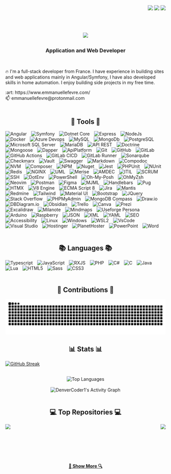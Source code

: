 <div align="right">
  <img src="https://visitor-badge.laobi.icu/badge?page_id=EmmanuelLefevre.EmmanuelLefevre" />
  <img src="https://img.shields.io/github/last-commit/EmmanuelLefevre/EmmanuelLefevre" />
  <img src="https://github.com/EmmanuelLefevre/EmmanuelLefevre/workflows/workflows/badge.svg" />
</div>

<br>

<h1 align="center">
  <img src="https://readme-typing-svg.herokuapp.com?font=Seaweed+Script&size=48&duration=4000&pause=1000&color=710193&center=true&vCenter=true&width=550&height=70&lines=Hello+There&nbsp;!+👋;+I'm+Emmanuel+Lefevre&nbsp;!;" />
</h1>

<h3 align="center">Application and Web Developer</h3>

<br/>

🔥  I'm a full-stack developer from France. I have experience in building sites and web applications mainly in Angular/Symfony, I have also developed skills in home automation. I enjoy building side projects in my free time.

<div align="left">
  :art: https://www.emmanuellefevre.com/ <br>
  📫 emmanuellefevre@protonmail.com
</div>

<br>

<div align="center">
  <h2>🧰  Tools  🧰</h2>
</div>
<div>
  <img alt="Angular" title="Angular" width="34px" style="padding-right:10px;" src="https://cdn.jsdelivr.net/gh/devicons/devicon@latest/icons/angular/angular-original.svg" />
  <img alt="Symfony" title="Symfony" width="30px" style="padding-right:10px;" src="https://cdn.jsdelivr.net/gh/devicons/devicon@latest/icons/symfony/symfony-original.svg" />
  <img alt="Dotnet Core" title="Dotnet Core" width="30px" style="padding-right:10px;" src="https://cdn.jsdelivr.net/gh/devicons/devicon@latest/icons/dotnetcore/dotnetcore-original.svg" />
  <img alt="Express" title="Express" width="30px" style="padding-right:10px;" src="https://raw.githubusercontent.com/EmmanuelLefevre/Settings/main/GitHubProfileIcons/express.png" />
  <img alt="NodeJs" title="NodeJs" width="30px" style="padding-right:10px;" src="https://cdn.jsdelivr.net/gh/devicons/devicon@latest/icons/nodejs/nodejs-original-wordmark.svg" />
  <img alt="Docker" title="Docker" width="30px" style="padding-right:10px;" src="https://cdn.jsdelivr.net/gh/devicons/devicon@latest/icons/docker/docker-original.svg" />
  <img alt="Azure Devops" title="Azure Devops" width="30px" style="padding-right:10px;" src="https://cdn.jsdelivr.net/gh/devicons/devicon@latest/icons/azuredevops/azuredevops-original.svg" />
  <img alt="MySQL" title="MySQL" width="30px" style="padding-right:10px;" src="https://cdn.jsdelivr.net/gh/devicons/devicon@latest/icons/mysql/mysql-original.svg" />
  <img alt="MongoDb" title="MongoDb" width="30px" style="padding-right:10px;" src="https://cdn.jsdelivr.net/gh/devicons/devicon@latest/icons/mongodb/mongodb-original.svg" />
  <img alt="PostgreSQL" title="PostgreSQL" width="30px" style="padding-right:10px;" src="https://cdn.jsdelivr.net/gh/devicons/devicon@latest/icons/postgresql/postgresql-original.svg" />
  <img alt="Microsoft SQL Server" title="Microsoft SQL Server" width="30px" style="padding-right:10px;" src="https://cdn.jsdelivr.net/gh/devicons/devicon@latest/icons/microsoftsqlserver/microsoftsqlserver-original.svg" />
  <img alt="MariaDB" title="MariaDB" width="30px" style="padding-right:10px;" src="https://cdn.jsdelivr.net/gh/devicons/devicon@latest/icons/mariadb/mariadb-original.svg" />
  <img alt="API REST" title="API REST" width="54px" style="padding-right:10px;" src="https://raw.githubusercontent.com/EmmanuelLefevre/Settings/main/GitHubProfileIcons/rest.png" />
  <img alt="Doctrine" title="Doctrine" width="30px" style="padding-right:10px;" src="https://cdn.jsdelivr.net/gh/devicons/devicon@latest/icons/doctrine/doctrine-original.svg" />
  <img alt="Mongoose" title="Mongoose" width="30px" style="padding-right:10px;" src="https://cdn.jsdelivr.net/gh/devicons/devicon@latest/icons/mongoose/mongoose-original.svg" />
  <img alt="Dapper" title="Dapper" width="25px" style="padding-right:10px;" src="https://raw.githubusercontent.com/EmmanuelLefevre/Settings/main/GitHubProfileIcons/dapper.png" />
  <img alt="ApiPlatform" title="ApiPlatform" width="30px" style="padding-right:10px;" src="https://raw.githubusercontent.com/EmmanuelLefevre/Settings/main/GitHubProfileIcons/apiplatform.svg" />
  <img alt="Git" title="Git" width="30px" style="padding-right:10px;" src="https://cdn.jsdelivr.net/gh/devicons/devicon@latest/icons/git/git-original.svg" />
  <img alt="GitHub" title="GitHub" width="50px" style="padding-right:10px;" src="https://raw.githubusercontent.com/EmmanuelLefevre/Settings/main/GitHubProfileIcons/github.png" />
  <img alt="GitLab" title="GitLab" width="30px" style="padding-right:10px;" src="https://cdn.jsdelivr.net/gh/devicons/devicon@latest/icons/gitlab/gitlab-original.svg" />
  <img alt="GitHub Actions" title="GitHub Actions" width="30px" style="padding-right:10px;" src="https://cdn.jsdelivr.net/gh/devicons/devicon@latest/icons/githubactions/githubactions-original.svg" />
  <img alt="GitLab CICD" title="GitLab CICD" width="30px" style="padding-right:10px;" src="https://raw.githubusercontent.com/EmmanuelLefevre/Settings/main/GitHubProfileIcons/gitlabcicd.png" />
  <img alt="GitLab Runner" title="GitLab Runner" width="35px" style="padding-right:10px;" src="https://raw.githubusercontent.com/EmmanuelLefevre/Settings/main/GitHubProfileIcons/gitlabrunner.png" />
  <img alt="Sonarqube" title="Sonarqube" width="40px" style="padding-right:10px;" src="https://cdn.jsdelivr.net/gh/devicons/devicon@latest/icons/sonarqube/sonarqube-plain-wordmark.svg" />
  <img alt="Checkmarx" title="Checkmarx" width="30px" style="padding-right:10px;" src="https://raw.githubusercontent.com/EmmanuelLefevre/Settings/main/GitHubProfileIcons/checkmarx.svg" />
  <img alt="Vault" title="Vault" width="30px" style="padding-right:10px;" src="https://cdn.jsdelivr.net/gh/devicons/devicon@latest/icons/vault/vault-original.svg" />
  <img alt="Swagger" title="Swagger" width="30px" style="padding-right:10px;" src="https://cdn.jsdelivr.net/gh/devicons/devicon@latest/icons/swagger/swagger-original.svg" />
  <img alt="Markdown" title="Markdown" width="30px" style="padding-right:10px;" src="https://raw.githubusercontent.com/EmmanuelLefevre/Settings/main/GitHubProfileIcons/markdown.png" />
  <img alt="Compodoc" title="Compodoc" width="30px" style="padding-right:10px;" src="https://raw.githubusercontent.com/EmmanuelLefevre/Settings/main/GitHubProfileIcons/compodoc.svg" />
  <img alt="NVM" title="NVM" width="30px" style="padding-right:10px;" src="https://raw.githubusercontent.com/EmmanuelLefevre/Settings/main/GitHubProfileIcons/nvm.png" />
  <img alt="Composer" title="Composer" width="30px" style="padding-right:10px;" src="https://cdn.jsdelivr.net/gh/devicons/devicon@latest/icons/composer/composer-original.svg" />
  <img alt="NPM" title="NPM" width="30px" style="padding-right:10px;" src="https://cdn.jsdelivr.net/gh/devicons/devicon@latest/icons/npm/npm-original-wordmark.svg" />
  <img alt="Nuget" title="Nuget" width="30px" style="padding-right:10px;" src="https://cdn.jsdelivr.net/gh/devicons/devicon@latest/icons/nuget/nuget-original.svg" />
  <img alt="Jest" title="Jest" width="30px" style="padding-right:10px;" src="https://cdn.jsdelivr.net/gh/devicons/devicon@latest/icons/jest/jest-plain.svg" />
  <img alt="PHPUnit" title="PHPUnit" width="30px" style="padding-right:10px;" src="https://raw.githubusercontent.com/EmmanuelLefevre/Settings/main/GitHubProfileIcons/phpunit.svg"  />
  <img alt="NUnit" title="NUnit" width="30px" style="padding-right:10px;" src="https://raw.githubusercontent.com/EmmanuelLefevre/Settings/main/GitHubProfileIcons/nunit.png"  />
  <img alt="Redis" title="Redis" width="30px" style="padding-right:10px;" src="https://cdn.jsdelivr.net/gh/devicons/devicon@latest/icons/redis/redis-original.svg" />
  <img alt="NGINX" title="NGINX" width="30px" style="padding-right:10px;" src="https://cdn.jsdelivr.net/gh/devicons/devicon@latest/icons/nginx/nginx-original.svg" />
  <img alt="UML" title="UML" width="30px" style="padding-right:10px;" src="https://cdn.jsdelivr.net/gh/devicons/devicon@latest/icons/unifiedmodelinglanguage/unifiedmodelinglanguage-original.svg" />
  <img alt="Merise" title="Merise" width="30px" style="padding-right:10px;" src="https://raw.githubusercontent.com/EmmanuelLefevre/Settings/main/GitHubProfileIcons/merise.png" />
  <img alt="AMDEC" title="AMDEC" width="30px" style="padding-right:10px;" src="https://raw.githubusercontent.com/EmmanuelLefevre/Settings/main/GitHubProfileIcons/amdec.png" />
  <img alt="ITIL" title="ITIL" width="40px" style="padding-right:10px;" src="https://raw.githubusercontent.com/EmmanuelLefevre/Settings/main/GitHubProfileIcons/itil.png" />
  <img alt="SCRUM" title="SCRUM" width="30px" style="padding-right:10px;" src="https://raw.githubusercontent.com/EmmanuelLefevre/Settings/main/GitHubProfileIcons/scrum.svg" />
  <img alt="SSH" title="SSH" width="30px" style="padding-right:10px;" src="https://raw.githubusercontent.com/EmmanuelLefevre/Settings/main/GitHubProfileIcons/ssh.png" />
  <img alt="DotEnv" title="DotEnv" width="30px" style="padding-right:10px;" src="https://raw.githubusercontent.com/EmmanuelLefevre/Settings/main/GitHubProfileIcons/dotenv.png" />
  <img alt="PowerShell" title="PowerShell" width="30px" style="padding-right:10px;" src="https://cdn.jsdelivr.net/gh/devicons/devicon@latest/icons/powershell/powershell-original.svg" />
  <img alt="Oh-My-Posh" title="Oh-My-Posh" width="30px" style="padding-right:10px;" src="https://raw.githubusercontent.com/EmmanuelLefevre/Settings/main/GitHubProfileIcons/ohmyposh.png" />
  <img alt="OhMyZsh" title="OhMyZsh" width="30px" style="padding-right:10px;" src="https://cdn.jsdelivr.net/gh/devicons/devicon@latest/icons/ohmyzsh/ohmyzsh-original.svg" />
  <img alt="Neovim" title="Neovim" width="30px" style="padding-right:10px;" src="https://cdn.jsdelivr.net/gh/devicons/devicon@latest/icons/neovim/neovim-original.svg" />
  <img alt="Postman" title="Postman" width="30px" style="padding-right:10px;" src="https://cdn.jsdelivr.net/gh/devicons/devicon@latest/icons/postman/postman-original.svg" />
  <img alt="Figma" title="Figma" width="30px" style="padding-right:10px;" src="https://cdn.jsdelivr.net/gh/devicons/devicon@latest/icons/figma/figma-original.svg" />
  <img alt="MJML" title="MJML" width="35px" style="padding-right:10px;" src="https://raw.githubusercontent.com/EmmanuelLefevre/Settings/main/GitHubProfileIcons/mjml.png" />
  <img alt="Handlebars" title="Handlebars" width="42px" style="padding-right:10px;" src="https://raw.githubusercontent.com/EmmanuelLefevre/Settings/main/GitHubProfileIcons/handlebars.png" />
  <img alt="Pug" title="Pug" width="30px" style="padding-right:10px;" src="https://raw.githubusercontent.com/EmmanuelLefevre/Settings/main/GitHubProfileIcons/pug.svg" />
  <img alt="HTMX" title="HTMX" width="30px" style="padding-right:10px;" src="https://raw.githubusercontent.com/EmmanuelLefevre/Settings/main/GitHubProfileIcons/htmx.png" />
  <img alt="V8 Engine" title="V8 Engine" width="30px" style="padding-right:10px;" src="https://raw.githubusercontent.com/EmmanuelLefevre/Settings/main/GitHubProfileIcons/v8engine.png" />
  <img alt="ECMA Script 8" title="ECMA Script 8" width="30px" style="padding-right:10px;" src="https://raw.githubusercontent.com/EmmanuelLefevre/Settings/main/GitHubProfileIcons/es8.png" />
  <img alt="Jira" title="Jira" width="30px" style="padding-right:10px;" src="https://cdn.jsdelivr.net/gh/devicons/devicon@latest/icons/jira/jira-original.svg" />
  <img alt="Mantis" title="Mantis" width="30px" style="padding-right:10px;" src="https://raw.githubusercontent.com/EmmanuelLefevre/Settings/main/GitHubProfileIcons/mantis.png" />
  <img alt="Redmine" title="Redmine" width="30px" style="padding-right:10px;" src="https://raw.githubusercontent.com/EmmanuelLefevre/Settings/main/GitHubProfileIcons/redmine.png" />
  <img alt="Tailwind" title="Tailwind" width="30px" style="padding-right:10px;" src="https://cdn.jsdelivr.net/gh/devicons/devicon@latest/icons/tailwindcss/tailwindcss-original.svg" />
  <img alt="Material UI" title="Material UI" width="30px" style="padding-right:10px;" src="https://cdn.jsdelivr.net/gh/devicons/devicon@latest/icons/materialui/materialui-original.svg" />
  <img alt="Bootstrap" title="Bootstrap" width="30px" style="padding-right:10px;" src="https://cdn.jsdelivr.net/gh/devicons/devicon@latest/icons/bootstrap/bootstrap-original-wordmark.svg" />
  <img alt="JQuery" title="JQuery" width="30px" style="padding-right:10px;" src="https://cdn.jsdelivr.net/gh/devicons/devicon@latest/icons/jquery/jquery-plain-wordmark.svg" />
  <img alt="Stack Overflow" title="Stack Overflow" width="30px" style="padding-right:10px;" src="https://cdn.jsdelivr.net/gh/devicons/devicon@latest/icons/stackoverflow/stackoverflow-original.svg" />
  <img alt="PHPMyAdmin" title="PHPMyAdmin" width="35px" style="padding-right:10px;" src="https://raw.githubusercontent.com/EmmanuelLefevre/Settings/main/GitHubProfileIcons/phpmyadmin.png" />
  <img alt="MongoDB Compass" title="MongoDB Compass" width="55px" style="padding-right:10px;" src="https://raw.githubusercontent.com/EmmanuelLefevre/Settings/main/GitHubProfileIcons/compass.svg" />
  <img alt="Draw.io" title="Draw.io" width="30px" style="padding-right:10px;" src="https://raw.githubusercontent.com/EmmanuelLefevre/Settings/main/GitHubProfileIcons/drawio.png" />
  <img alt="DBDiagram.io" title="DBDiagram.io" width="30px" style="padding-right:10px;" src="https://raw.githubusercontent.com/EmmanuelLefevre/Settings/main/GitHubProfileIcons/dbdiagram.ico" />
  <img alt="Obsidian" title="Obsidian" width="30px" style="padding-right:10px;" src="https://raw.githubusercontent.com/EmmanuelLefevre/Settings/main/GitHubProfileIcons/obsidian.png" />
  <img alt="Trello" title="Trello" width="30px" style="padding-right:10px;" src="https://cdn.jsdelivr.net/gh/devicons/devicon@latest/icons/trello/trello-original.svg" />
  <img alt="Canva" title="Canva" width="30px" style="padding-right:10px;" src="https://cdn.jsdelivr.net/gh/devicons/devicon@latest/icons/canva/canva-original.svg" />
  <img alt="Prezi" title="Prezi" width="35px" style="padding-right:10px;" src="https://raw.githubusercontent.com/EmmanuelLefevre/Settings/main/GitHubProfileIcons/prezi.svg" />
  <img alt="Excalidraw" title="Excalidraw" width="30px" style="padding-right:10px;" src="https://raw.githubusercontent.com/EmmanuelLefevre/Settings/main/GitHubProfileIcons/excalidraw.png" />
  <img alt="Milanote" title="Milanote" width="30px" style="padding-right:10px;" src="https://raw.githubusercontent.com/EmmanuelLefevre/Settings/main/GitHubProfileIcons/milanote.png" />
  <img alt="Mindmaps" title="Mindmaps" width="30px" style="padding-right:10px;" src="https://raw.githubusercontent.com/EmmanuelLefevre/Settings/main/GitHubProfileIcons/mindmaps.png" />
  <img alt="Useforge Persona" title="Useforge Persona" width="30px" style="padding-right:10px;" src="https://raw.githubusercontent.com/EmmanuelLefevre/Settings/main/GitHubProfileIcons/useforge.png" />
  <img alt="Arduino" title="Arduino" width="30px" style="padding-right:10px;" src="https://cdn.jsdelivr.net/gh/devicons/devicon@latest/icons/arduino/arduino-original.svg" />
  <img alt="Raspberry" title="Raspberry" width="30px" style="padding-right:10px;" src="https://cdn.jsdelivr.net/gh/devicons/devicon@latest/icons/raspberrypi/raspberrypi-original.svg" />
  <img alt="JSON" title="JSON" width="30px" style="padding-right:10px;" src="https://cdn.jsdelivr.net/gh/devicons/devicon@latest/icons/json/json-original.svg" />
  <img alt="XML" title="XML" width="30px" style="padding-right:10px;" src="https://cdn.jsdelivr.net/gh/devicons/devicon@latest/icons/xml/xml-original.svg" />
  <img alt="YAML" title="YAML" width="30px" style="padding-right:10px;" src="https://raw.githubusercontent.com/EmmanuelLefevre/Settings/main/GitHubProfileIcons/yaml.png" />
  <img alt="SEO" title="SEO" width="30px" style="padding-right:10px;" src="https://raw.githubusercontent.com/EmmanuelLefevre/Settings/main/GitHubProfileIcons/seo.png" />
  <img alt="Accessibility" title="Accessibility" width="30px" style="padding-right:10px;" src="https://raw.githubusercontent.com/EmmanuelLefevre/Settings/main/GitHubProfileIcons/accessibility.png" />
  <img alt="Linux" title="Linux" width="30px" style="padding-right:10px;" src="https://cdn.jsdelivr.net/gh/devicons/devicon@latest/icons/linux/linux-original.svg" />
  <img alt="Windows" title="Windows" width="30px" style="padding-right:10px;" src="https://cdn.jsdelivr.net/gh/devicons/devicon@latest/icons/windows11/windows11-original.svg" />
  <img alt="WSL2" title="WSL2" width="55px" style="padding-right:10px;" src="https://raw.githubusercontent.com/EmmanuelLefevre/Settings/main/GitHubProfileIcons/wsl2.png" />
  <img alt="VsCode" title="VsCode" width="30px" style="padding-right:10px;" src="https://cdn.jsdelivr.net/gh/devicons/devicon@latest/icons/vscode/vscode-original.svg" />
  <img alt="Visual Studio" title="Visual Studio" width="30px" style="padding-right:10px;" src="https://cdn.jsdelivr.net/gh/devicons/devicon@latest/icons/visualstudio/visualstudio-original.svg" />
  <img alt="Hostinger" title="Hostinger" width="22px" style="padding-right:10px;" src="https://raw.githubusercontent.com/EmmanuelLefevre/Settings/main/GitHubProfileIcons/hostinger.svg" />
  <img alt="PlanetHoster" title="PlanetHoster" width="30px" style="padding-right:10px;" src="https://raw.githubusercontent.com/EmmanuelLefevre/Settings/main/GitHubProfileIcons/planethoster.png" />
  <img alt="PowerPoint" title="PowerPoint" width="30px" style="padding-right:10px;" src="https://raw.githubusercontent.com/EmmanuelLefevre/Settings/main/GitHubProfileIcons/powerpoint.svg" />
  <img alt="Word" title="Word" width="30px" style="padding-right:10px;" src="https://raw.githubusercontent.com/EmmanuelLefevre/Settings/main/GitHubProfileIcons/word.svg" />
</div>

<br>

<div align="center">
  <h2>📚  Languages  📚</h2>
</div>
<div>
  <img alt="Typescript" title="Typescript" width="30px" style="padding-right:10px;" src="https://cdn.jsdelivr.net/gh/devicons/devicon@latest/icons/typescript/typescript-original.svg" />
  <img alt="JavaScript" title="JavaScript" width="30px" style="padding-right:10px;" src="https://cdn.jsdelivr.net/gh/devicons/devicon@latest/icons/javascript/javascript-original.svg" />
  <img alt="RXJS" title="RXJS" width="30px" style="padding-right:10px;" src="https://cdn.jsdelivr.net/gh/devicons/devicon@latest/icons/rxjs/rxjs-original.svg" />
  <img alt="PHP" title="PHP" width="30px" style="padding-right:10px;" src="https://cdn.jsdelivr.net/gh/devicons/devicon@latest/icons/php/php-original.svg" />
  <img alt="C#" title="C#" width="30px" style="padding-right:10px;" src="https://cdn.jsdelivr.net/gh/devicons/devicon@latest/icons/csharp/csharp-original.svg" />
  <img alt="C" title="C" width="30px" style="padding-right:10px;" src="https://cdn.jsdelivr.net/gh/devicons/devicon@latest/icons/c/c-original.svg" />
  <img alt="Java" title="Java" width="30px" style="padding-right:10px;" src="https://cdn.jsdelivr.net/gh/devicons/devicon@latest/icons/java/java-original.svg" />
  <img alt="Lua" title="Lua" width="30px" style="padding-right:10px;" src="https://cdn.jsdelivr.net/gh/devicons/devicon@latest/icons/lua/lua-original.svg" />
  <img alt="HTML5" title="HTML5" width="30px" style="padding-right:10px;" src="https://cdn.jsdelivr.net/gh/devicons/devicon@latest/icons/html5/html5-original.svg" />
  <img alt="Sass" title="Sass" width="30px" style="padding-right:10px;" src="https://cdn.jsdelivr.net/gh/devicons/devicon@latest/icons/sass/sass-original.svg" />
  <img alt="CSS3" title="CSS3" width="30px" style="padding-right:10px;" src="https://cdn.jsdelivr.net/gh/devicons/devicon@latest/icons/css3/css3-original.svg" />
</div>

<br>

<div align="center">
  <h2>🎯  Contributions  🎯</h2>
  <img alt="snake eating my contributions" src="https://raw.githubusercontent.com/EmmanuelLefevre/EmmanuelLefevre/output/github-contribution-grid-snake.svg" />
</div>

<div align="center">
  <h2>📊  Stats  📊</h2>
</div>

[![GitHub Streak](https://streak-stats.demolab.com?user=EmmanuelLefevre&border_radius=15&date_format=j%20M%5B%20Y%5D&card_width=1000&sideLabels=fe06a1&border=710193)](https://git.io/streak-stats)<br>

<br>

<div align="center">
  <img src="https://github-readme-stats.vercel.app/api/top-langs/?username=emmanuellefevre&langs_count=12&layout=compact&theme=default&border_radius=15&border_color=710193&size_weight=0.5&count_weight=0.5&exclude_repo=github-readme-stats&custom_title=Top%20%Languages&title_color=710193" alt="Top Languages" />
</div>

<br>

<div align="center">
  <img alt="DenverCoder1's Activity Graph" src="https://github-readme-activity-graph.vercel.app/graph/?username=EmmanuelLefevre&bg_color=FFFFFF&color=710193&title_color=710193&line=710193&point=fe06a1&custom_title=Contribution%20Graph&radius=15&days=30&grid=true&hide_border=true&area_color=710193&area=true" /></a>
</div>

<br>

<div align="center">
  <h2>💻 Top Repositories 💻</h2>
</div>

<div width="100%" align="center">
  <a align="left" href="https://github.com/EmmanuelLefevre/EasyGarden" title="EasyGarden">
    <img align="left" height="115" src="https://github-readme-stats.vercel.app/api/pin/?username=EmmanuelLefevre&repo=EasyGarden&theme=default&bg_color=FFFFFF&text_color=696969&title_color=710193&show_icons=true&icon_color=fe06a1&border_color=710193&border_radius=15" />
  </a>
  <a align="right" href="https://github.com/EmmanuelLefevre/ArtiWave" title="ArtiWave">
    <img align="right" height="115" src="https://github-readme-stats.vercel.app/api/pin/?username=EmmanuelLefevre&repo=ArtiWave&theme=default&bg_color=FFFFFF&text_color=696969&title_color=710193&show_icons=true&icon_color=fe06a1&border_color=710193&border_radius=15" />
  </a>
</div>

<br/><br/><br/><br/><br/><br/>

<h4 align="center">
  <a href="https://github.com/EmmanuelLefevre?tab=repositories" title="Show Repositories">🔎 Show More 🔍</a>
</h4>